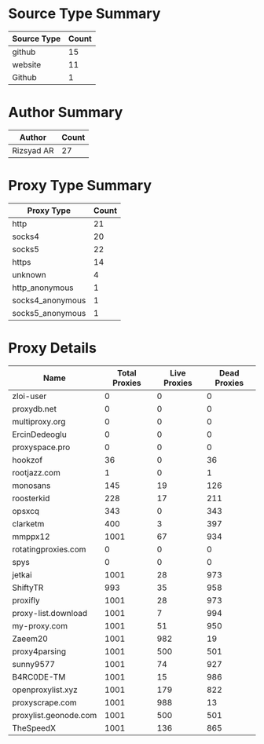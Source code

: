 # Source Type Summary

| Source Type | Count |
|-------------|-------|
| github | 15 |
| website | 11 |
| Github | 1 |


# Author Summary

| Author | Count |
|--------|-------|
| Rizsyad AR | 27 |


# Proxy Type Summary

| Proxy Type | Count |
|------------|-------|
| http | 21 |
| socks4 | 20 |
| socks5 | 22 |
| https | 14 |
| unknown | 4 |
| http_anonymous | 1 |
| socks4_anonymous | 1 |
| socks5_anonymous | 1 |


# Proxy Details

| Name | Total Proxies | Live Proxies | Dead Proxies |
|------|---------------|--------------|---------------|
| zloi-user | 0 | 0 | 0 |
| proxydb.net | 0 | 0 | 0 |
| multiproxy.org | 0 | 0 | 0 |
| ErcinDedeoglu | 0 | 0 | 0 |
| proxyspace.pro | 0 | 0 | 0 |
| hookzof | 36 | 0 | 36 |
| rootjazz.com | 1 | 0 | 1 |
| monosans | 145 | 19 | 126 |
| roosterkid | 228 | 17 | 211 |
| opsxcq | 343 | 0 | 343 |
| clarketm | 400 | 3 | 397 |
| mmppx12 | 1001 | 67 | 934 |
| rotatingproxies.com | 0 | 0 | 0 |
| spys | 0 | 0 | 0 |
| jetkai | 1001 | 28 | 973 |
| ShiftyTR | 993 | 35 | 958 |
| proxifly | 1001 | 28 | 973 |
| proxy-list.download | 1001 | 7 | 994 |
| my-proxy.com | 1001 | 51 | 950 |
| Zaeem20 | 1001 | 982 | 19 |
| proxy4parsing | 1001 | 500 | 501 |
| sunny9577 | 1001 | 74 | 927 |
| B4RC0DE-TM | 1001 | 15 | 986 |
| openproxylist.xyz | 1001 | 179 | 822 |
| proxyscrape.com | 1001 | 988 | 13 |
| proxylist.geonode.com | 1001 | 500 | 501 |
| TheSpeedX | 1001 | 136 | 865 |
